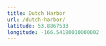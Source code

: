 ```yaml
---
title: Dutch Harbor
url: /dutch-harbor/
latitude: 53.8867533
longitude: -166.54180010000002
---
```

